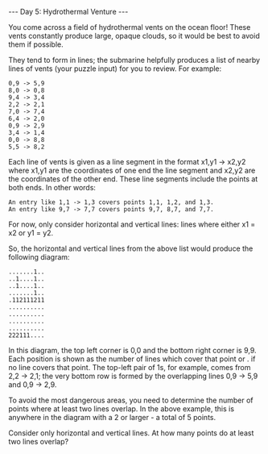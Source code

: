 --- Day 5: Hydrothermal Venture ---

You come across a field of hydrothermal vents on the ocean floor! These vents
constantly produce large, opaque clouds, so it would be best to avoid them if
possible.

They tend to form in lines; the submarine helpfully produces a list of nearby
lines of vents (your puzzle input) for you to review. For example:

```
0,9 -> 5,9
8,0 -> 0,8
9,4 -> 3,4
2,2 -> 2,1
7,0 -> 7,4
6,4 -> 2,0
0,9 -> 2,9
3,4 -> 1,4
0,0 -> 8,8
5,5 -> 8,2
```

Each line of vents is given as a line segment in the format x1,y1 -> x2,y2
where x1,y1 are the coordinates of one end the line segment and x2,y2 are the
coordinates of the other end. These line segments include the points at both
ends. In other words:

    An entry like 1,1 -> 1,3 covers points 1,1, 1,2, and 1,3.
    An entry like 9,7 -> 7,7 covers points 9,7, 8,7, and 7,7.

For now, only consider horizontal and vertical lines: lines where either x1 =
x2 or y1 = y2.

So, the horizontal and vertical lines from the above list would produce the
following diagram:

```
.......1..
..1....1..
..1....1..
.......1..
.112111211
..........
..........
..........
..........
222111....
```

In this diagram, the top left corner is 0,0 and the bottom right corner is 9,9.
Each position is shown as the number of lines which cover that point or . if no
line covers that point. The top-left pair of 1s, for example, comes from 2,2 ->
2,1; the very bottom row is formed by the overlapping lines 0,9 -> 5,9 and 0,9
-> 2,9.

To avoid the most dangerous areas, you need to determine the number of points
where at least two lines overlap. In the above example, this is anywhere in the
diagram with a 2 or larger - a total of 5 points.

Consider only horizontal and vertical lines. At how many points do at least two
lines overlap?


